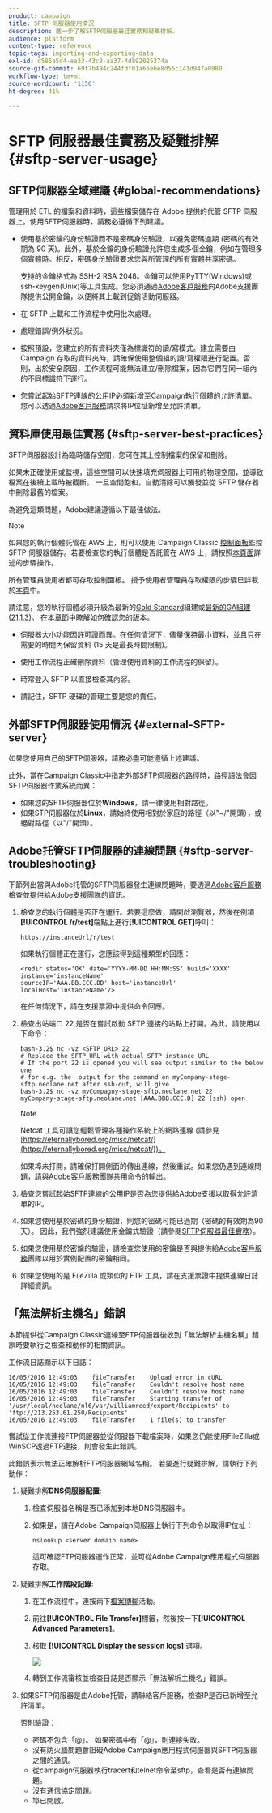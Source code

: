 ```yaml
---
product: campaign
title: SFTP 伺服器使用情況
description: 進一步了解SFTP伺服器最佳實務和疑難排解。
audience: platform
content-type: reference
topic-tags: importing-and-exporting-data
exl-id: d585a5d4-ea33-43c8-aa37-4d892025374a
source-git-commit: 69f7b494c244fdf01a65ebe8d55c141d947a0980
workflow-type: tm+mt
source-wordcount: '1156'
ht-degree: 41%

---
```


# SFTP 伺服器最佳實務及疑難排解 {#sftp-server-usage}

## SFTP伺服器全域建議 {#global-recommendations}

管理用於 ETL 的檔案和資料時，這些檔案儲存在 Adobe 提供的代管 SFTP 伺服器上。使用SFTP伺服器時，請務必遵循下列建議。

* 使用基於密鑰的身份驗證而不是密碼身份驗證，以避免密碼過期 (密碼的有效期為 90 天)。此外，基於金鑰的身份驗證允許您生成多個金鑰，例如在管理多個實體時。相反，密碼身份驗證要求您與所管理的所有實體共享密碼。

   支持的金鑰格式為 SSH-2 RSA 2048。金鑰可以使用PyTTY(Windows)或ssh-keygen(Unix)等工具生成。您必須通過[Adobe客戶服務](https://helpx.adobe.com/tw/enterprise/admin-guide.html/enterprise/using/support-for-experience-cloud.ug.html)向Adobe支援團隊提供公開金鑰，以便將其上載到促銷活動伺服器。

* 在 SFTP 上載和工作流程中使用批次處理。

* 處理錯誤/例外狀況。

* 按照預設，您建立的所有資料夾僅為標識符的讀/寫模式。建立需要由 Campaign 存取的資料夾時，請確保使用整個組的讀/寫權限進行配置。否則，出於安全原因，工作流程可能無法建立/刪除檔案，因為它們在同一組內的不同標識符下運行。

* 您嘗試起始SFTP連線的公用IP必須新增至Campaign執行個體的允許清單。 您可以透過[Adobe客戶服務](https://helpx.adobe.com/enterprise/admin-guide.html/enterprise/using/support-for-experience-cloud.ug.html)請求將IP位址新增至允許清單。

## 資料庫使用最佳實務 {#sftp-server-best-practices}

SFTP伺服器設計為臨時儲存空間，您可在其上控制檔案的保留和刪除。

如果未正確使用或監視，這些空間可以快速填充伺服器上可用的物理空間，並導致檔案在後續上載時被截斷。 一旦空間飽和，自動清除可以觸發並從 SFTP 儲存器中刪除最舊的檔案。

為避免這類問題，Adobe建議遵循以下最佳做法。

>[!NOTE]
>
>如果您的執行個體託管在 AWS 上，則可以使用 Campaign Classic [控制面板](https://experienceleague.adobe.com/docs/control-panel/using/sftp-management/sftp-storage-management.html)監控 SFTP 伺服器儲存。若要檢查您的執行個體是否託管在 AWS 上，請按照[本頁面](https://experienceleague.adobe.com/docs/control-panel/using/faq.html)詳述的步驟操作。
>
>所有管理員使用者都可存取控制面板。 授予使用者管理員存取權限的步驟已詳載於[本頁](https://experienceleague.adobe.com/docs/control-panel/using/discover-control-panel/managing-permissions.html?lang=en#discover-control-panel)中。
>
>請注意，您的執行個體必須升級為最新的[Gold Standard](../../rn/using/gs-overview.md)組建或[最新的GA組建(21.1.3)](../../rn/using/latest-release.md)。 在[本章節](../../platform/using/launching-adobe-campaign.md#getting-your-campaign-version)中瞭解如何確認您的版本。 

* 伺服器大小功能因許可證而異。在任何情況下，儘量保持最小資料，並且只在需要的時間內保留資料 (15 天是最長時間限制)。

* 使用工作流程正確刪除資料（管理使用資料的工作流程的保留）。

* 時常登入 SFTP 以直接檢查其內容。

* 請記住，SFTP 硬碟的管理主要是您的責任。

## 外部SFTP伺服器使用情況 {#external-SFTP-server}

如果您使用自己的SFTP伺服器，請務必盡可能遵循上述建議。

此外，當在Campaign Classic中指定外部SFTP伺服器的路徑時，路徑語法會因SFTP伺服器作業系統而異：

* 如果您的SFTP伺服器位於&#x200B;**Windows**，請一律使用相對路徑。
* 如果STP伺服器位於&#x200B;**Linux**，請始終使用相對於家庭的路徑（以&quot;~/&quot;開頭），或絕對路徑（以&quot;/&quot;開頭）。

## Adobe托管SFTP伺服器的連線問題 {#sftp-server-troubleshooting}

下節列出當與Adobe托管的SFTP伺服器發生連線問題時，要透過[Adobe客戶服務](https://helpx.adobe.com/enterprise/admin-guide.html/enterprise/using/support-for-experience-cloud.ug.html)檢查並提供給Adobe支援團隊的資訊。

1. 檢查您的執行個體是否正在運行。若要這麼做，請開啟瀏覽器，然後在例項&#x200B;**[!UICONTROL /r/test]**&#x200B;端點上進行&#x200B;**[!UICONTROL GET]**&#x200B;呼叫：

   ```
   https://instanceUrl/r/test
   ```

   如果執行個體正在運行，您應該得到這種類型的回應：

   ```
   <redir status='OK' date='YYYY-MM-DD HH:MM:SS' build='XXXX' instance='instanceName'
   sourceIP='AAA.BB.CCC.DD' host='instanceUrl' localHost='instanceName'/>
   ```

   在任何情況下，請在支援票證中提供命令回應。

1. 檢查出站端口 22 是否在嘗試啟動 SFTP 連接的站點上打開。為此，請使用以下命令：

   ```
   bash-3.2$ nc -vz <SFTP_URL> 22
   # Replace the SFTP_URL with actual SFTP instance URL
   # If the port 22 is opened you will see output similar to the below one
   # for e.g. the  output for the command on myCompany-stage-sftp.neolane.net after ssh-out, will give
   bash-3.2$ nc -vz myCompagny-stage-sftp.neolane.net 22
   myCompany-stage-sftp.neolane.net [AAA.BBB.CCC.D] 22 (ssh) open
   ```

   >[!NOTE]
   >
   >Netcat 工具可讓您輕鬆管理各種操作系統上的網路連線 (請參見 [https://eternallybored.org/misc/netcat/](https://eternallybored.org/misc/netcat/))。

   如果埠未打開，請確保打開側面的傳出連線，然後重試。如果您仍遇到連線問題，請與[Adobe客戶服務](https://helpx.adobe.com/enterprise/admin-guide.html/enterprise/using/support-for-experience-cloud.ug.html)團隊共用命令的輸出。

1. 檢查您嘗試起始SFTP連線的公用IP是否為您提供給Adobe支援以取得允許清單的IP。
1. 如果您使用基於密碼的身份驗證，則您的密碼可能已過期（密碼的有效期為90天）。 因此，我們強烈建議使用金鑰式驗證（請參閱[SFTP伺服器最佳實務](#sftp-server-best-practices)）。
1. 如果您使用基於密鑰的驗證，請檢查您使用的密鑰是否與提供給[Adobe客戶服務](https://helpx.adobe.com/enterprise/admin-guide.html/enterprise/using/support-for-experience-cloud.ug.html)團隊以用於實例配置的密鑰相同。
1. 如果您使用的是 FileZilla 或類似的 FTP 工具，請在支援票證中提供連線日誌詳細資訊。

## 「無法解析主機名」錯誤

本節提供從Campaign Classic連線至FTP伺服器後收到「無法解析主機名稱」錯誤時要執行之檢查和動作的相關資訊。

工作流日誌顯示以下日誌：

```
16/05/2016 12:49:03    fileTransfer    Upload error in cURL
16/05/2016 12:49:03    fileTransfer    Couldn't resolve host name
16/05/2016 12:49:03    fileTransfer    Couldn't resolve host name
16/05/2016 12:49:03    fileTransfer    Starting transfer of '/usr/local/neolane/nl6/var/williamreed/export/Recipients' to 'ftp://213.253.61.250/Recipients'
16/05/2016 12:49:03    fileTransfer    1 file(s) to transfer
```

嘗試從工作流連接FTP伺服器並從伺服器下載檔案時，如果您仍能使用FileZilla或WinSCP透過FTP連接，則會發生此錯誤。

此錯誤表示無法正確解析FTP伺服器網域名稱。 若要進行疑難排解，請執行下列動作：

1. 疑難排解&#x200B;**DNS伺服器配置**:

   1. 檢查伺服器名稱是否已添加到本地DNS伺服器中。
   1. 如果是，請在Adobe Campaign伺服器上執行下列命令以取得IP位址：

      `nslookup <server domain name>`

      這可確認FTP伺服器運作正常，並可從Adobe Campaign應用程式伺服器存取。

1. 疑難排解&#x200B;**工作階段記錄**:

   1. 在工作流程中，連按兩下[檔案傳輸](../../workflow/using/file-transfer.md)活動。
   1. 前往&#x200B;**[!UICONTROL File Transfer]**&#x200B;標籤，然後按一下&#x200B;**[!UICONTROL Advanced Parameters]**。
   1. 核取 **[!UICONTROL Display the session logs]** 選項。

      ![](assets/sftp-error-display-logs.png)

   1. 轉到工作流審核並檢查日誌是否顯示「無法解析主機名」錯誤。

1. 如果SFTP伺服器是由Adobe托管，請聯絡客戶服務，檢查IP是否已新增至允許清單。

   否則驗證：

   * 密碼不包含「@」。 如果密碼中有「@」，則連接失敗。
   * 沒有防火牆問題會阻礙Adobe Campaign應用程式伺服器與SFTP伺服器之間的通訊。
   * 從campaign伺服器執行tracert和telnet命令至sftp，查看是否有連線問題。
   * 沒有通信協定問題。
   * 埠已開啟。
